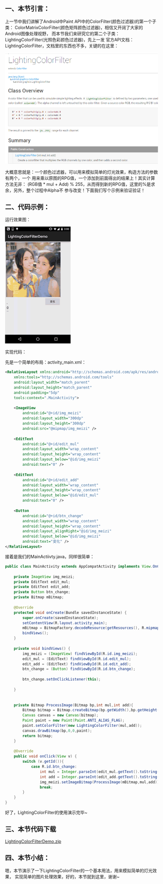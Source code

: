 ## 一、本节引言：
上一节中我们讲解了Android中Paint API中的ColorFilter(颜色过滤器)的第一个子类： ColorMatrixColorFilter(颜色矩阵颜色过滤器)，相信又开阔了大家的Android图像处理视野， 而本节我们来研究它的第二个子类：LightingColorFilter(光照色彩颜色过滤器)，先上一发 官方API文档：LightingColorFilter，文档里的东西也不多，关键的在这里：

![](../img/custom-96.jpg)

大概意思就是：一个颜色过滤器，可以用来模拟简单的灯光效果，构造方法的参数有两个，一个 用来乘以原图的RPG值，一个添加到前面得出的结果上！其实计算方法无非： (RGB值 * mul + Add) % 255，从而得到新的RPG值，这里的%是求余，另外，整个过程中Alpha不 参与改变！下面我们写个示例来验证验证！


## 二、代码示例：
运行效果图：

![](../img/custom-97.jpg)

实现代码：

先是一个简单的布局：activity_main.xml：
```xml
<RelativeLayout xmlns:android="http://schemas.android.com/apk/res/android"
    xmlns:tools="http://schemas.android.com/tools"
    android:layout_width="match_parent"
    android:layout_height="match_parent"
    android:padding="5dp"
    tools:context=".MainActivity">

    <ImageView
        android:id="@+id/img_meizi"
        android:layout_width="300dp"
        android:layout_height="300dp"
        android:src="@mipmap/img_meizi" />

    <EditText
        android:id="@+id/edit_mul"
        android:layout_width="wrap_content"
        android:layout_height="wrap_content"
        android:layout_below="@id/img_meizi"
        android:text="0" />

    <EditText
        android:id="@+id/edit_add"
        android:layout_width="wrap_content"
        android:layout_height="wrap_content"
        android:layout_below="@id/edit_mul"
        android:text="0" />

    <Button
        android:id="@+id/btn_change"
        android:layout_width="wrap_content"
        android:layout_height="wrap_content"
        android:layout_alignRight="@id/img_meizi"
        android:layout_below="@id/img_meizi"
        android:text="变化" />
</RelativeLayout>
```

接着是我们的MainActiivty.java，同样很简单：
```java
public class MainActivity extends AppCompatActivity implements View.OnClickListener{

    private ImageView img_meizi;
    private EditText edit_mul;
    private EditText edit_add;
    private Button btn_change;
    private Bitmap mBitmap;
    
    @Override
    protected void onCreate(Bundle savedInstanceState) {
        super.onCreate(savedInstanceState);
        setContentView(R.layout.activity_main);
        mBitmap = BitmapFactory.decodeResource(getResources(), R.mipmap.img_meizi);
        bindViews();
    }

    private void bindViews() {
        img_meizi = (ImageView) findViewById(R.id.img_meizi);
        edit_mul = (EditText) findViewById(R.id.edit_mul);
        edit_add = (EditText) findViewById(R.id.edit_add);
        btn_change = (Button) findViewById(R.id.btn_change);

        btn_change.setOnClickListener(this);

    }


    private Bitmap ProcessImage(Bitmap bp,int mul,int add){
        Bitmap bitmap = Bitmap.createBitmap(bp.getWidth(),bp.getHeight(), Bitmap.Config.ARGB_8888);
        Canvas canvas = new Canvas(bitmap);
        Paint paint = new Paint(Paint.ANTI_ALIAS_FLAG);
        paint.setColorFilter(new LightingColorFilter(mul,add));
        canvas.drawBitmap(bp,0,0,paint);
        return bitmap;
    }

    @Override
    public void onClick(View v) {
        switch (v.getId()){
            case R.id.btn_change:
                int mul = Integer.parseInt(edit_mul.getText().toString());
                int add = Integer.parseInt(edit_add.getText().toString());
                img_meizi.setImageBitmap(ProcessImage(mBitmap,mul,add));
                break;
        }
    }
}
```

好了，LightingColorFilter的使用演示完毕~


## 三、本节代码下载
[LightingColorFilterDemo.zip](../img/LightingColorFilterDemo.zip)


## 四、本节小结：
嗯，本节演示了一下LightingColorFilter的一个基本用法，用来模拟简单的灯光效果， 实现简单的图片处理效果，好的，本节就到这里，谢谢~